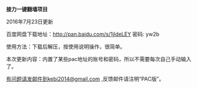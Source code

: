 **接力一键翻墙项目**

2016年7月23日更新

百度网盘下载地址：http://pan.baidu.com/s/1jIdeLEY 密码: yw2b

使用方法：下载后解压，按使用说明操作，很简单。

本次更新内容：内置了某些pac地址的账号和密码，所以不需要每次自己手动输入了。

有问题请发邮件到kebi2014@gmail.com ,反馈邮件请注明“PAC版”。